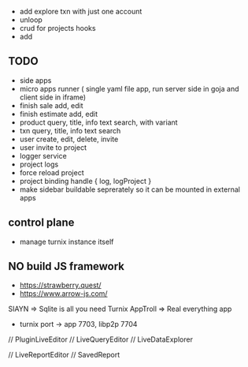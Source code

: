 

- add explore txn with just one account
- unloop
- crud for projects hooks
- add 

## TODO

- side apps
- micro apps runner ( single yaml file app, run server side in goja and client side in iframe)
- finish sale add, edit
- finish estimate add, edit
- product query, title, info  text search, with variant
- txn query, title, info  text search
- user create, edit, delete, invite
- user invite to project
- logger service
- project logs
- force reload project
- project binding handle { log, logProject }
- make sidebar buildable seprerately so it can be mounted in external apps

## control plane

- manage turnix instance itself


## NO build JS framework

- https://strawberry.quest/
- https://www.arrow-js.com/


SIAYN => Sqlite is all you need
Turnix
AppTroll => Real everything app

- turnix port -> app 7703, libp2p 7704



// PluginLiveEditor
// LiveQueryEditor
// LiveDataExplorer

// LiveReportEditor
// SavedReport